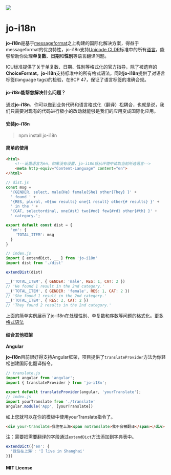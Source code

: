 ![](http://content-management.b0.upaiyun.com/1476434640674.png)

# jo-i18n

**jo-i18n**是基于[messageformat](https://github.com/messageformat/messageformat.js)之上构建的国际化解决方案，得益于messageformat的优良特性，jo-i18n支持[Unicode CLDR](http://cldr.unicode.org/)标准中的所有[语言](http://www.unicode.org/cldr/charts/latest/supplemental/language_plural_rules.html)，能够帮助你处理**单复数**、**日期**和**性别**等语言翻译问题。

ICU标准提供了关于单复数、日期、性别等格式化的官方指导，除了被遗弃的**ChoiceFormat**，**jo-i18n**支持标准中的所有格式语法，同时**jo-i18n**提供了对语言标签(language tags)的检验，在BCP 47，保证了语言标签的准确合规。

#### jo-i18n能帮您解决什么问题？

通过**jo-i18n**，你可以做到业务代码和语言格式化（翻译）松耦合，也就是说，我们只需要对现有的代码进行极小的改动就能够是我们的应用变成国际化应用。

#### 安装jo-i18n

> npm install jo-i18n

#### 简单的使用

```html
<html>
  	<!--设置语言为en，如果没有设置，jo-i18n将从环境中读取当前所选语言-->
	<meta http-equiv="Content-Language" content="en">
</html>
```

```javascript
// dist.js
const msg =
  '{GENDER, select, male{He} female{She} other{They} }' +
  ' found ' +
  '{RES, plural, =0{no results} one{1 result} other{# results} }' +
  ' in the ' +
  '{CAT, selectordinal, one{#st} two{#nd} few{#rd} other{#th} }' +
  ' category.';

export default const dist = {
  'en': {
    'TOTAL_ITEM': msg
  }
}

// index.js
import { extendDict, __ } from 'jo-i18n'
import dist from './dist'

extendDist(dist)

__('TOTAL_ITEM', { GENDER: 'male', RES: 1, CAT: 2 })
// 'He found 1 result in the 2nd category.'
__('TOTAL_ITEM', { GENDER: 'female', RES: 1, CAT: 2 }) 
// 'She found 1 result in the 2nd category.'
__('TOTAL_ITEM', { RES: 2, CAT: 2 }) 
// 'They found 2 results in the 2nd category.'
```

上面的简单实例展示了jo-i18n在处理性别、单复数和序数等问题的格式化。[更多格式语法](https://messageformat.github.io/guide/)

#### 结合其他框架

**Angular**

**jo-i18n**目前很好得支持Angular框架，项目提供了`translateProvider`方法为你轻松创建国际化翻译指令。

```javascript
// translate.js
import angular from 'angular';
import { translateProvider } from 'jo-i18n';

export default translateProvider(angular, 'yourTranslate');
// index.js
import yourTranslate from './translate'
angular.module('App', [yourTranslate])
```

如上您就可以在你的模板中使用yourTranslate指令了。

```html
<div your-translate>我住在上海<span notranslate>我不会被翻译</span></div>
```

注：需要把需要翻译的字段通过`extendDict`方法添加到字典表中。

```javascript
extendDict({'en': {
  '我住在上海': 'I live in Shanghai'
}})
```

#### MIT License